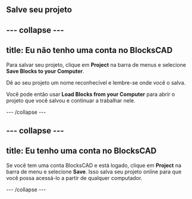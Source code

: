 ## Salve seu projeto

--- collapse ---
---
title: Eu não tenho uma conta no BlocksCAD
---

Para salvar seu projeto, clique em **Project** na barra de menus e selecione **Save Blocks to your Computer**.

Dê ao seu projeto um nome reconhecível e lembre-se onde você o salva.

Você pode então usar **Load Blocks from your Computer** para abrir o projeto que você salvou e continuar a trabalhar nele.

--- /collapse ---

--- collapse ---
---
title: Eu tenho uma conta no BlocksCAD
---

Se você tem uma conta BlocksCAD e está logado, clique em **Project** na barra de menu e selecione **Save**. Isso salva seu projeto online para que você possa acessá-lo a partir de qualquer computador.

--- /collapse ---


 
